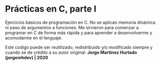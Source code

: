 # Prácticas en C, parte I
Ejercicios básicos de programación en C. No se aplican memoria dinámica ni paso de argumentos a funciones. Me sirvieron para comenzar a programar en C de forma más rápida y para aprender a desenvolverme y acomodarme en el lenguaje.

Este codigo puede ser reutilizado, redistribuido y/o modificado siempre y cuando se de crédito a su autor original:
<b>Jorge Martínez Hurtado (jorgemhdev) | 2020<b>
